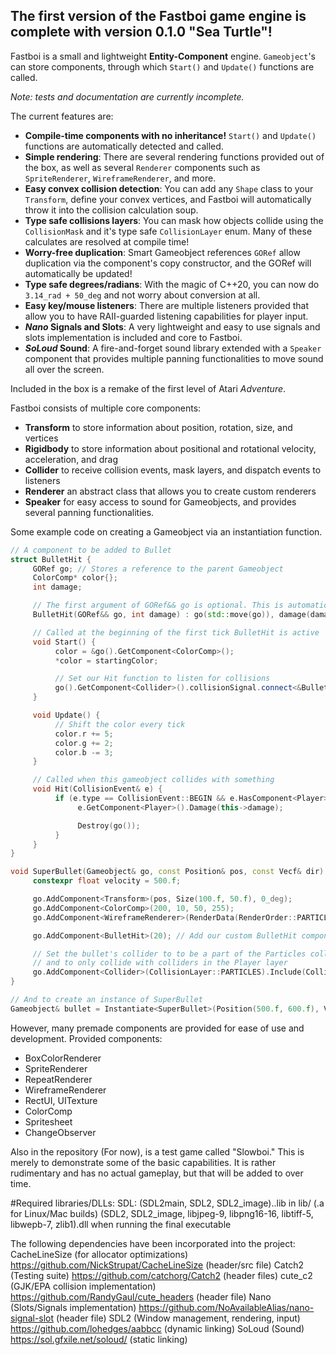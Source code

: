 ## The first version of the Fastboi game engine is complete with version 0.1.0 "Sea Turtle"!

Fastboi is a small and lightweight **Entity-Component** engine. `Gameobject`'s can store components, through which `Start()` and `Update()` functions are called.

*Note: tests and documentation are currently incomplete.*

The current features are:
- **Compile-time components with no inheritance!** `Start()` and `Update()` functions are automatically detected and called.
- **Simple rendering**: There are several rendering functions provided out of the box, as well as several `Renderer` components such as `SpriteRenderer`, `WireframeRenderer`, and more.
- **Easy convex collision detection**: You can add any `Shape` class to your `Transform`, define your convex vertices, and Fastboi will automatically throw it into the collision calculation soup.
- **Type safe collisions layers**: You can mask how objects collide using the `CollisionMask` and it's type safe `CollisionLayer` enum. Many of these calculates are resolved at compile time!
- **Worry-free duplication**: Smart Gameobject references `GORef` allow duplication via the component's copy constructor, and the GORef will automatically be updated!
- **Type safe degrees/radians**: With the magic of C++20, you can now do `3.14_rad + 50_deg` and not worry about conversion at all.
- **Easy key/mouse listeners**: There are multiple listeners provided that allow you to have RAII-guarded listening capabilities for player input.
- ***Nano* Signals and Slots**: A very lightweight and easy to use signals and slots implementation is included and core to Fastboi.
- ***SoLoud* Sound**: A fire-and-forget sound library extended with a `Speaker` component that provides multiple panning functionalities to move sound all over the screen.

Included in the box is a remake of the first level of Atari *Adventure*.

Fastboi consists of multiple core components:
* **Transform** to store information about position, rotation, size, and vertices
* **Rigidbody** to store information about positional and rotational velocity, acceleration, and drag
* **Collider** to receive collision events, mask layers, and dispatch events to listeners
* **Renderer** an abstract class that allows you to create custom renderers
* **Speaker** for easy access to sound for Gameobjects, and provides several panning functionalities.

Some example code on creating a Gameobject via an instantiation function.

```cpp
// A component to be added to Bullet
struct BulletHit {
     GORef go; // Stores a reference to the parent Gameobject
     ColorComp* color{};
     int damage;

     // The first argument of GORef&& go is optional. This is automatically detected.
     BulletHit(GORef&& go, int damage) : go(std::move(go)), damage(damage) { }

     // Called at the beginning of the first tick BulletHit is active
     void Start() {
          color = &go().GetComponent<ColorComp>();
          *color = startingColor;

          // Set our Hit function to listen for collisions
          go().GetComponent<Collider>().collisionSignal.connect<&BulletHit::Hit>(this);
     }

     void Update() {
          // Shift the color every tick
          color.r += 5;
          color.g += 2;
          color.b -= 3;
     }

     // Called when this gameobject collides with something
     void Hit(CollisionEvent& e) {
          if (e.type == CollisionEvent::BEGIN && e.HasComponent<Player>()) {
               e.GetComponent<Player>().Damage(this->damage);

               Destroy(go());
          }
     }
}

void SuperBullet(Gameobject& go, const Position& pos, const Vecf& dir) {
     constexpr float velocity = 500.f;

     go.AddComponent<Transform>(pos, Size(100.f, 50.f), 0_deg);
     go.AddComponent<ColorComp>(200, 10, 50, 255);
     go.AddComponent<WireframeRenderer>(RenderData(RenderOrder::PARTICLES));

     go.AddComponent<BulletHit>(20); // Add our custom BulletHit component with a damage of 20

     // Set the bullet's collider to to be a part of the Particles collision layer,
     // and to only collide with colliders in the Player layer
     go.AddComponent<Collider>(CollisionLayer::PARTICLES).Include(CollisionLayer::Player);
}

// And to create an instance of SuperBullet
Gameobject& bullet = Instantiate<SuperBullet>(Position(500.f, 600.f), Vecf(2,1).normalized());
```

However, many premade components are provided for ease of use and development. Provided components:
* BoxColorRenderer
* SpriteRenderer
* RepeatRenderer
* WireframeRenderer
* RectUI, UITexture
* ColorComp
* Spritesheet
* ChangeObserver

Also in the repository (For now), is a test game called "Slowboi." This is merely to demonstrate some of the basic capabilities.
It is rather rudimentary and has no actual gameplay, but that will be added to over time.

#Required libraries/DLLs:
SDL: (SDL2main, SDL2, SDL2_image)..lib in lib/ (.a for Linux/Mac builds)
     (SDL2, SDL2_image, libjpeg-9, libpng16-16, libtiff-5, libwepb-7, zlib1).dll when running the final executable

The following dependencies have been incorporated into the project:
CacheLineSize (for allocator optimizations) https://github.com/NickStrupat/CacheLineSize (header/src file)
Catch2 (Testing suite) https://github.com/catchorg/Catch2 (header files)
cute_c2 (GJK/EPA collision implementation) https://github.com/RandyGaul/cute_headers (header file)
Nano (Slots/Signals implementation) https://github.com/NoAvailableAlias/nano-signal-slot (header file)
SDL2 (Window management, rendering, input) https://github.com/lohedges/aabbcc (dynamic linking)
SoLoud (Sound) https://sol.gfxile.net/soloud/ (static linking)